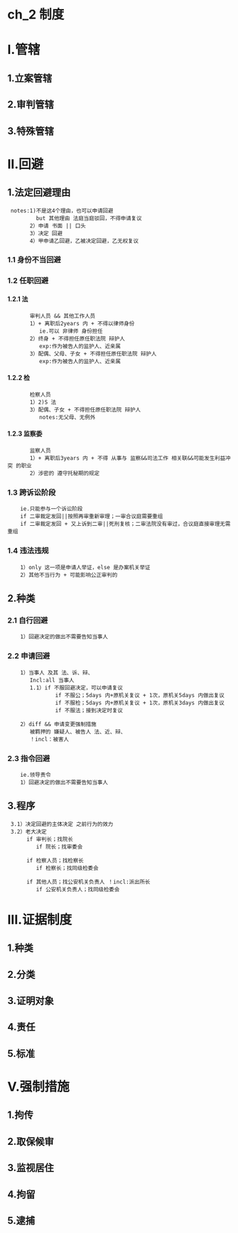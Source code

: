 # ch_2 制度
# I.管辖
## 1.立案管辖


## 2.审判管辖


## 3.特殊管辖



# II.回避
## 1.法定回避理由
     notes:1)不是这4个理由，也可以申请回避
             but 其他理由 法庭当庭驳回，不得申请复议
           2）申请 书面 || 口头
           3）决定 回避
           4）甲申请乙回避，乙被决定回避，乙无权复议

### 1.1 身份不当回避

### 1.2 任职回避
#### 1.2.1 法
           审判人员 && 其他工作人员 
           1）+ 离职后2years 内 + 不得以律师身份
              ie.可以 非律师 身份担任
           2）终身 + 不得担任原任职法院 辩护人
              exp:作为被告人的监护人、近亲属
           3）配偶、父母、子女 + 不得担任原任职法院 辩护人
              exp:作为被告人的监护人、近亲属

#### 1.2.2 检
           检察人员
           1）2)S 法
           3）配偶、子女 + 不得担任原任职法院 辩护人
              notes:无父母、无例外

#### 1.2.3 监察委
           监察人员
           1）+ 离职后3years 内 + 不得 从事与 监察&&司法工作 相关联&&可能发生利益冲突 的职业
           2）涉密的 遵守托秘期的规定

### 1.3 跨诉讼阶段
        ie.只能参与一个诉讼阶段
        if 二审裁定发回||按照再审重新审理；一审合议庭需要重组
        if 二审裁定发回 + 又上诉到二审||死刑复核；二审法院没有审过，合议庭直接审理无需重组

### 1.4 违法违规
        1）only 这一项是申请人举证，else 是办案机关举证
        2）其他不当行为 + 可能影响公正审判的

## 2.种类
### 2.1 自行回避
        1）回避决定的做出不需要告知当事人

### 2.2 申请回避
        1）当事人 及其 法、诉、辩、
           Incl:all 当事人
           1.1）if 不服回避决定，可以申请复议
                   if 不服公；5days 内+原机关复议 + 1次，原机关5days 内做出复议
                   if 不服检；5days 内+原机关复议 + 1次，原机关3days 内做出复议
                   if 不服法；接到决定时复议

        2）diff && 申请变更强制措施
           被羁押的 嫌疑人、被告人 法、近、辩、
           ！incl：被害人

### 2.3 指令回避
        ie.领导责令
        1）回避决定的做出不需要告知当事人

## 3.程序
     3.1）决定回避的主体决定 之前行为的效力
     3.2）老大决定
          if 审判长；找院长
             if 院长；找审委会

          if 检察人员；找检察长
             if 检察长；找同级检委会

          if 其他人员；找公安机关负责人 ！incl:派出所长
             if 公安机关负责人；找同级检委会


# III.证据制度
## 1.种类


## 2.分类


## 3.证明对象


## 4.责任


## 5.标准




# V.强制措施
## 1.拘传




## 2.取保候审



## 3.监视居住





## 4.拘留




## 5.逮捕